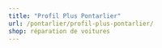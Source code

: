 ```yaml
---
title: "Profil Plus Pontarlier"
url: /pontarlier/profil-plus-pontarlier/
shop: réparation de voitures
---
```

